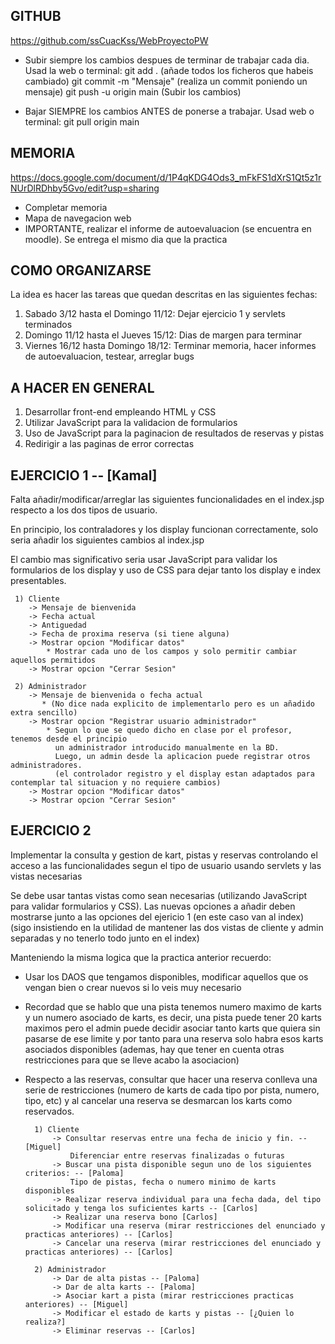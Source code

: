 GITHUB
-------------
https://github.com/ssCuacKss/WebProyectoPW

* Subir siempre los cambios despues de terminar de trabajar cada dia. Usad la web o terminal:
	git add . (añade todos los ficheros que habeis cambiado)
	git commit -m "Mensaje" (realiza un commit poniendo un mensaje)
	git push -u origin main (Subir los cambios)

* Bajar SIEMPRE los cambios ANTES de ponerse a trabajar. Usad web o terminal:
	git pull origin main
	
MEMORIA
-------------
https://docs.google.com/document/d/1P4qKDG4Ods3_mFkFS1dXrS1Qt5z1rNUrDlRDhby5Gvo/edit?usp=sharing

* Completar memoria
* Mapa de navegacion web
* IMPORTANTE, realizar el informe de autoevaluacion (se encuentra en moodle). Se entrega el mismo dia que la practica

COMO ORGANIZARSE
-------------
La idea es hacer las tareas que quedan descritas en las siguientes fechas:

1) Sabado 3/12 hasta el Domingo 11/12: Dejar ejercicio 1 y servlets terminados
2) Domingo 11/12 hasta el Jueves 15/12: Dias de margen para terminar
3) Viernes 16/12 hasta Domingo 18/12: Terminar memoria, hacer informes de autoevaluacion, testear, arreglar bugs


A HACER EN GENERAL
-------------

1) Desarrollar front-end empleando HTML y CSS
2) Utilizar JavaScript para la validacion de formularios
3) Uso de JavaScript para la paginacion de resultados de reservas y pistas
4) Redirigir a las paginas de error correctas


EJERCICIO 1 -- [Kamal]
-------------
Falta añadir/modificar/arreglar las siguientes funcionalidades en el index.jsp respecto a los dos tipos de usuario.

En principio, los contraladores y los display funcionan correctamente, solo seria añadir los siguientes cambios al index.jsp

El cambio mas significativo seria usar JavaScript para validar los formularios de los display y uso de CSS para dejar tanto
los display e index presentables.

	 1) Cliente
		-> Mensaje de bienvenida
		-> Fecha actual
		-> Antiguedad
		-> Fecha de proxima reserva (si tiene alguna)
		-> Mostrar opcion "Modificar datos"
			* Mostrar cada uno de los campos y solo permitir cambiar aquellos permitidos
		-> Mostrar opcion "Cerrar Sesion"

	 2) Administrador
		-> Mensaje de bienvenida o fecha actual 
		   * (No dice nada explicito de implementarlo pero es un añadido extra sencillo)
		-> Mostrar opcion "Registrar usuario administrador"
			* Segun lo que se quedo dicho en clase por el profesor, tenemos desde el principio 
			  un administrador introducido manualmente en la BD. 
			  Luego, un admin desde la aplicacion puede registrar otros administradores. 
			  (el controlador registro y el display estan adaptados para contemplar tal situacion y no requiere cambios)
		-> Mostrar opcion "Modificar datos"
		-> Mostrar opcion "Cerrar Sesion"
 	
EJERCICIO 2
--------------
Implementar la consulta y gestion de kart, pistas y reservas controlando el acceso a las funcionalidades segun el tipo de usuario usando servlets y las vistas necesarias

Se debe usar tantas vistas como sean necesarias (utilizando JavaScript para validar formularios y CSS).
Las nuevas opciones a añadir deben mostrarse junto a las opciones del ejericio 1 (en este caso van al index)
(sigo insistiendo en la utilidad de mantener las dos vistas de cliente y admin separadas y no tenerlo todo junto en el index)

Manteniendo la misma logica que la practica anterior recuerdo: 

* Usar los DAOS que tengamos disponibles, modificar aquellos que os vengan bien o crear nuevos si lo veis muy necesario

* Recordad que se hablo que una pista tenemos numero maximo de karts y un numero asociado de karts, es decir,
una pista puede tener 20 karts maximos pero el admin puede decidir asociar tanto karts que quiera sin pasarse de ese limite y por tanto para una reserva solo habra esos karts asociados disponibles (ademas, hay que tener en cuenta otras restricciones para que se lleve acabo la asociacion)

* Respecto a las reservas, consultar que hacer una reserva conlleva una serie de restricciones  (numero de karts de cada tipo por pista, numero, tipo, etc) y al cancelar una reserva se desmarcan los karts como reservados.

		1) Cliente
			-> Consultar reservas entre una fecha de inicio y fin. -- [Miguel]
				Diferenciar entre reservas finalizadas o futuras
			-> Buscar una pista disponible segun uno de los siguientes criterios: -- [Paloma]
				Tipo de pistas, fecha o numero minimo de karts disponibles
			-> Realizar reserva individual para una fecha dada, del tipo solicitado y tenga los suficientes karts -- [Carlos]
			-> Realizar una reserva bono [Carlos]
			-> Modificar una reserva (mirar restricciones del enunciado y practicas anteriores) -- [Carlos]
			-> Cancelar una reserva (mirar restricciones del enunciado y practicas anteriores) -- [Carlos]

		2) Administrador
			-> Dar de alta pistas -- [Paloma]
			-> Dar de alta karts -- [Paloma]
			-> Asociar kart a pista (mirar restricciones practicas anteriores) -- [Miguel]
			-> Modificar el estado de karts y pistas -- [¿Quien lo realiza?]
			-> Eliminar reservas -- [Carlos]


